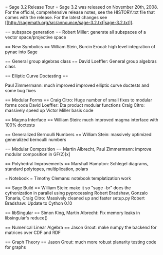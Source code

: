 = Sage 3.2 Release Tour =
Sage 3.2 was released on November 20th, 2008. For the official, comprehensive release notes, see the HISTORY.txt file that comes with the release. For the latest changes see [[http://sagemath.org/src/announce/sage-3.2.txt|sage-3.2.txt]].

== subspace generation ==
Robert Miller: generate all subspaces of a vector space/projective space

== New Symbolics ==
William Stein, Burcin Erocal: high level integration of pynac into Sage


== General group algebras class ==
David Loeffler: General group algebras class

== Elliptic Curve Doctesting ==

Paul Zimmermann: much improved improved elliptic curve doctests and some bug fixes


== Modular Forms ==
Craig Citro: Huge number of small fixes to modular forms code 
David Loeffler: Eta product modular functions
Craig Citro: massively speed up Victor Miller basis code

== Magma Interface ==
William Stein: much improved magma interface with 100% doctests

== Generalized Bernoulli Numbers ==
William Stein: massively optimized generalized bernoulli numbers

== Modular Composition ==
Martin Albrecht, Paul Zimmermann: improve modular composition in GF(2)[x]

== Polyhedral Improvements ==
Marshall Hampton: Schlegel diagrams, standard polytopes, multiplication, polars

= Notebook =
Timothy Clemans: notebook templatization work

== Sage Build ==
William Stein: make it so "sage -br" does the cythonization in parallel using pyprocessing
Robert Bradshaw, Gonzalo Tonaria, Craig Citro: Massively cleaned up and faster setup.py
Robert Bradshaw: Update to Cython 0.10

== libSingular ==
Simon King, Martin Albrecht: Fix memory leaks in libsingular's reduce() 

== Numerical Linear Algebra ==
Jason Grout: make numpy the backend for matrices over CDF and RDF

== Graph Theory ==
Jason Grout: much more robust planarity testing code for graphs
